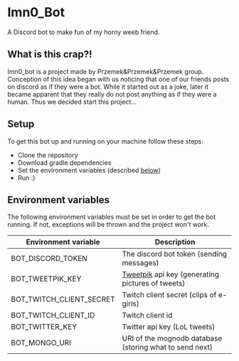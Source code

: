 # Imn0_Bot
A Discord bot to make fun of my horny weeb friend.

## What is this crap?!
Imn0_bot is a project made by Przemek&Przemek&Przemek group.
Conception of this idea began with us noticing that
one of our friends posts on discord as if they were a bot.
While it started out as a joke, later it became apparent that
they really do not post anything as if they were a human.
Thus we decided start this project...

## Setup
To get this bot up and running on your machine follow these steps:
- Clone the repository
- Download gradle dependencies
- Set the environment variables (described [below](#environment-variables))
- Run :)

## Environment variables
The following environment variables must be set in order to get the bot running.
If not, exceptions will be thrown and the project won't work.

| Environment variable      | Description
| ------------------------- | ----------------------------------------
| BOT_DISCORD_TOKEN         | The discord bot token (sending messages)
| BOT_TWEETPIK_KEY          | [Tweetpik](https://tweetpik.com/) api key (generating pictures of tweets) 
| BOT_TWITCH_CLIENT_SECRET  | Twitch client secret (clips of e-girls) 
| BOT_TWITCH_CLIENT_ID      | Twitch client id 
| BOT_TWITTER_KEY           | Twitter api key (LoL tweets) 
| BOT_MONGO_URI             | URI of the mognodb database (storing what to send next) 